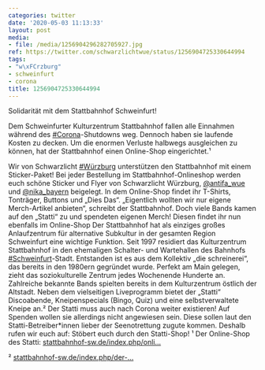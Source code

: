 ```yaml
---
categories: twitter
date: '2020-05-03 11:13:33'
layout: post
media:
- file: /media/1256904296282705927.jpg
ref: https://twitter.com/schwarzlichtwue/status/1256904725330644994
tags:
- "w\xFCrzburg"
- schweinfurt
- corona
title: 1256904725330644994
---
```

Solidarität mit dem Stattbahnhof Schweinfurt!



Dem Schweinfurter Kulturzentrum Stattbahnhof fallen alle Einnahmen während des [#Corona](/t/corona)-Shutdowns weg. Dennoch haben sie laufende Kosten zu decken. Um die enormen Verluste halbwegs ausgleichen zu können, hat der Stattbahnhof einen 
Online-Shop eingerichtet.¹ 

Wir von Schwarzlicht [#Würzburg](/t/würzburg) unterstützen den Stattbahnhof mit einem Sticker-Paket! Bei jeder Bestellung im Stattbahnhof-Onlineshop werden euch schöne Sticker und Flyer von Schwarzlicht Würzburg, [@antifa_wue](https://twitter.com/antifa_wue) und [@nika_bayern](https://twitter.com/nika_bayern) beigelegt.
In dem Online-Shop findet ihr T-Shirts, Tonträger, Buttons und „Dies Das“. „Eigentlich wollten wir nur eigene Merch-Artikel anbieten“, schreibt der Stattbahnhof. Doch viele Bands kamen auf den „Statti“ zu und spendeten eigenen Merch! Diesen findet ihr nun ebenfalls im Online-Shop
Der Stattbahnhof hat als einziges großes Anlaufzentrum für alternative Subkultur in der gesamten Region Schweinfurt eine wichtige Funktion. Seit 1997 residiert das Kulturzentrum Stattbahnhof in den ehemaligen Schalter- und Wartehallen des Bahnhofs [#Schweinfurt](/t/schweinfurt)-Stadt.
Entstanden ist es aus dem Kollektiv „die schreinerei“, das bereits in den 1980ern gegründet wurde. Perfekt am Main gelegen, zieht das soziokulturelle Zentrum jedes Wochenende Hunderte an.
Zahlreiche bekannte Bands spielten bereits in dem Kulturzentrum östlich der Altstadt. Neben dem vielseitigen Liveprogramm bietet der „Statti“ Discoabende, Kneipenspecials (Bingo, Quiz) und eine selbstverwaltete Kneipe an.²
Der Statti muss auch nach Corona weiter existieren! Auf Spenden wollen sie allerdings nicht angewiesen sein. Diese sollen laut den Statti-Betreiber\*innen lieber der Seenotrettung zugute kommen. Deshalb rufen wir euch auf: Stöbert euch durch den Statti-Shop!
¹ Der Online-Shop des Statti: [stattbahnhof-sw.de/index.php/onli…](https://www.stattbahnhof-sw.de/index.php/online-shop)



² [stattbahnhof-sw.de/index.php/der-…](https://www.stattbahnhof-sw.de/index.php/der-stattbahnhof)